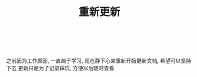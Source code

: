 ﻿---
layout: mypost
title: 重新更新
categories: [ 学习 ]
---

<br>
<br>

之前因为工作原因, 一直疏于学习, 现在静下心来重新开始更新文档, 希望可以坚持下去
更新只是为了记录踩坑, 方便以后随时查看